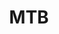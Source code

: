 ---
title: MTB
crosslinks:
- youtubefactsbot
- youtubot
- u_imguralbumbot
- bicycling
- bikewrench
- whichbike
- tmsbmeta
- BicyclingCirclejerk
- john_yukis_bots
- autourbanbot
- skiing
- anti_gif_bot
- bicycletouring
- bestof
- ebikes
- cycling
- Velo
- Stance
- CalamariRaceTeam
- snowboarding
---